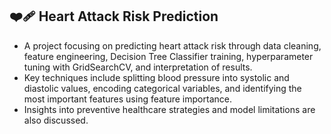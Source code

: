 ## ❤️‍🩹 Heart Attack Risk Prediction <br>
- A project focusing on predicting heart attack risk through data cleaning, feature engineering, Decision Tree Classifier training, hyperparameter tuning with GridSearchCV, and interpretation of results.
- Key techniques include splitting blood pressure into systolic and diastolic values, encoding categorical variables, and identifying the most important features using feature importance.
- Insights into preventive healthcare strategies and model limitations are also discussed.
